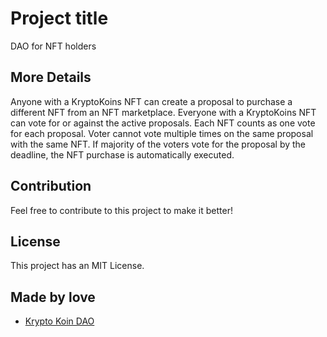 # Project title

DAO for NFT holders

## More Details

Anyone with a KryptoKoins NFT can create a proposal to purchase a different NFT from an NFT marketplace.
Everyone with a KryptoKoins NFT can vote for or against the active proposals.
Each NFT counts as one vote for each proposal.
Voter cannot vote multiple times on the same proposal with the same NFT.
If majority of the voters vote for the proposal by the deadline, the NFT purchase is automatically executed.

## Contribution

Feel free to contribute to this project to make it better!

## License

This project has an MIT License.

## Made by love

- [Krypto Koin DAO](https://krypto-nft-dao.vercel.app/)
